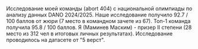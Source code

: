 Исследование моей команды (abort 404) с национальной олимпиады по анализу данных DANO 2024/2025.
Наше исследование получило 92.7 / 100 баллов от жюри (7 место в командном зачете из 67).
Топ-1 команда получила 95.8 / 100 баллов.
Я (Маминев Маским) - призер II степени (28 место из 312 чел в итоговых личных результатах).
Исследование проводилось на датасете от "5 верст".
